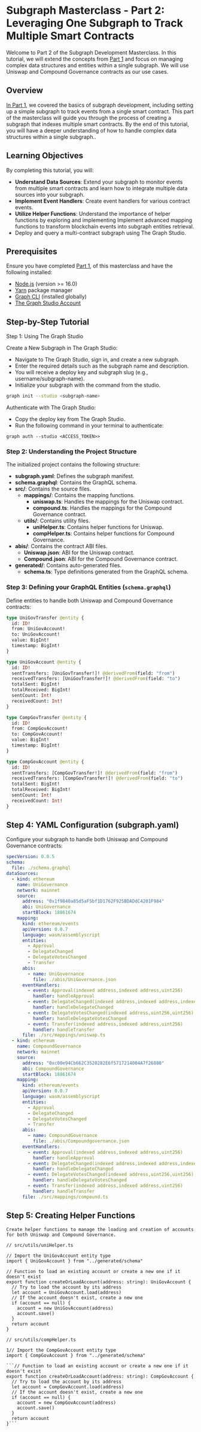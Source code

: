 # Subgraph Masterclass - Part 2: Leveraging One Subgraph to Track Multiple Smart Contracts

Welcome to Part 2 of the Subgraph Development Masterclass. In this tutorial, we will extend the concepts from [Part 1](https://github.com/chidubemokeke/Subgraph-Masterclass-S1-P1-ERC20/tree/main) and focus on managing complex data structures and entities within a single subgraph. We will use Uniswap and Compound Governance contracts as our use cases.

## Overview

[In Part 1](https://github.com/chidubemokeke/Subgraph-Masterclass-S1-P1-ERC20/tree/main), we covered the basics of subgraph development, including setting up a simple subgraph to track events from a single smart contract. This part of the masterclass will guide you through the process of creating a subgraph that indexes multiple smart contracts. By the end of this tutorial, you will have a deeper understanding of how to handle complex data structures within a single subgraph..

## Learning Objectives

By completing this tutorial, you will:

- **Understand Data Sources**: Extend your subgraph to monitor events from multiple smart contracts and learn how to integrate multiple data sources into your subgraph.
- **Implement Event Handlers**: Create event handlers for various contract events.
- **Utilize Helper Functions**: Understand the importance of helper functions by exploring and implementing Implement advanced mapping functions to transform blockchain events into subgraph entities retrieval.
- Deploy and query a multi-contract subgraph using The Graph Studio.

## Prerequisites

Ensure you have completed [Part 1](https://github.com/chidubemokeke/Subgraph-Masterclass-S1-P1-ERC20/tree/main), of this masterclass and have the following installed:

- [Node.js](https://nodejs.org/) (version >= 16.0)
- [Yarn](https://yarnpkg.com/) package manager
- [Graph CLI](https://thegraph.com/docs/developer/cli) (installed globally)
- [The Graph Studio Account](https://thegraph.com/studio/)

## Step-by-Step Tutorial

Step 1: Using The Graph Studio

Create a New Subgraph in The Graph Studio:

- Navigate to The Graph Studio, sign in, and create a new subgraph.
- Enter the required details such as the subgraph name and description.
- You will receive a deploy key and subgraph slug (e.g., username/subgraph-name).
- Initialize your subgraph with the command from the studio.

```bash
graph init --studio <subgraph-name>

```

Authenticate with The Graph Studio:

- Copy the deploy key from The Graph Studio.
- Run the following command in your terminal to authenticate:

```bashß
graph auth --studio <ACCESS_TOKEN>>
```

### Step 2: Understanding the Project Structure

The initialized project contains the following structure:

- **subgraph.yaml**: Defines the subgraph manifest.
- **schema.graphql**: Contains the GraphQL schema.
- **src/**: Contains the source files.
  - **mappings/**: Contains the mapping functions.
    - **uniswap.ts**: Handles the mappings for the Uniswap contract.
    - **compound.ts**: Handles the mappings for the Compound Governance contract.
  - **utils/**: Contains utility files.
    - **uniHelper.ts**: Contains helper functions for Uniswap.
    - **compHelper.ts**: Contains helper functions for Compound Governance.
- **abis/**: Contains the contract ABI files.
  - **Uniswap.json**: ABI for the Uniswap contract.
  - **Compound.json**: ABI for the Compound Governance contract.
- **generated/**: Contains auto-generated files.
  - **schema.ts**: Type definitions generated from the GraphQL schema.

### Step 3: Defining your GraphQL Entities (`schema.graphql`)

Define entities to handle both Uniswap and Compound Governance contracts:

```graphql
type UniGovTransfer @entity {
  id: ID!
  from: UniGovAccount!
  to: UniGovAccount!
  value: BigInt!
  timestamp: BigInt!
}

type UniGovAccount @entity {
  id: ID!
  sentTransfers: [UniGovTransfer!]! @derivedFrom(field: "from")
  receivedTransfers: [UniGovTransfer!]! @derivedFrom(field: "to")
  totalSent: BigInt!
  totalReceived: BigInt!
  sentCount: Int!
  receivedCount: Int!
}

type CompGovTransfer @entity {
  id: ID!
  from: CompGovAccount!
  to: CompGovAccount!
  value: BigInt!
  timestamp: BigInt!
}

type CompGovAccount @entity {
  id: ID!
  sentTransfers: [CompGovTransfer!]! @derivedFrom(field: "from")
  receivedTransfers: [CompGovTransfer!]! @derivedFrom(field: "to")
  totalSent: BigInt!
  totalReceived: BigInt!
  sentCount: Int!
  receivedCount: Int!
}
```

## Step 4: YAML Configuration (subgraph.yaml)

Configure your subgraph to handle both Uniswap and Compound Governance contracts:

```yaml
specVersion: 0.0.5
schema:
  file: ./schema.graphql
dataSources:
  - kind: ethereum
    name: UniGovernance
    network: mainnet
    source:
      address: "0x1f9840a85d5aF5bf1D1762F925BDADdC4201F984"
      abi: UniGovernance
      startBlock: 18861674
    mapping:
      kind: ethereum/events
      apiVersion: 0.0.7
      language: wasm/assemblyscript
      entities:
        - Approval
        - DelegateChanged
        - DelegateVotesChanged
        - Transfer
      abis:
        - name: UniGovernance
          file: ./abis/UniGovernance.json
      eventHandlers:
        - event: Approval(indexed address,indexed address,uint256)
          handler: handleApproval
        - event: DelegateChanged(indexed address,indexed address,indexed address)
          handler: handleDelegateChanged
        - event: DelegateVotesChanged(indexed address,uint256,uint256)
          handler: handleDelegateVotesChanged
        - event: Transfer(indexed address,indexed address,uint256)
          handler: handleTransfer
      file: ./src/mappings/uniswap.ts
  - kind: ethereum
    name: CompoundGovernance
    network: mainnet
    source:
      address: "0xc00e94Cb662C3520282E6f5717214004A7f26888"
      abi: CompoundGovernance
      startBlock: 18861674
    mapping:
      kind: ethereum/events
      apiVersion: 0.0.7
      language: wasm/assemblyscript
      entities:
        - Approval
        - DelegateChanged
        - DelegateVotesChanged
        - Transfer
      abis:
        - name: CompoundGovernance
          file: ./abis/Compoundgovernance.json
      eventHandlers:
        - event: Approval(indexed address,indexed address,uint256)
          handler: handleApproval
        - event: DelegateChanged(indexed address,indexed address,indexed address)
          handler: handleDelegateChanged
        - event: DelegateVotesChanged(indexed address,uint256,uint256)
          handler: handleDelegateVotesChanged
        - event: Transfer(indexed address,indexed address,uint256)
          handler: handleTransfer
      file: ./src/mappings/compound.ts
```

## Step 5: Creating Helper Functions

````gql
Create helper functions to manage the loading and creation of accounts for both Uniswap and Compound Governance.

// src/utils/uniHelper.ts

// Import the UniGovAccount entity type
import { UniGovAccount } from "../generated/schema"

// Function to load an existing account or create a new one if it doesn't exist
export function createOrLoadAccount(address: string): UniGovAccount {
  // Try to load the account by its address
  let account = UniGovAccount.load(address)
  // If the account doesn't exist, create a new one
  if (account == null) {
    account = new UniGovAccount(address)
    account.save()
  }
  return account
}

// src/utils/compHelper.ts

1// Import the CompGovAccount entity type
import { CompGovAccount } from "../generated/schema"

```// Function to load an existing account or create a new one if it doesn't exist
export function createOrLoadAccount(address: string): CompGovAccount {
  // Try to load the account by its address
  let account = CompGovAccount.load(address)
  // If the account doesn't exist, create a new one
  if (account == null) {
    account = new CompGovAccount(address)
    account.save()
  }
  return account
}```
````
